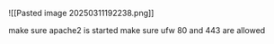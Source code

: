 ![[Pasted image 20250311192238.png]]

make sure apache2 is started
make sure ufw 80 and 443 are allowed